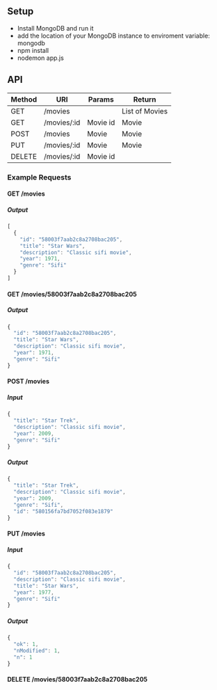 ## Setup

- Install MongoDB and run it
- add the location of your MongoDB instance to enviroment variable: mongodb
- npm install
- nodemon app.js

## API

| Method | URI        | Params   | Return         |
|--------|------------|----------|----------------|
| GET    | /movies    |          | List of Movies |
| GET    | /movies/:id| Movie id | Movie          |
| POST   | /movies    | Movie    | Movie          |
| PUT    | /movies/:id| Movie    | Movie          |
| DELETE | /movies/:id| Movie id |                |

### Example Requests

#### GET /movies

##### Output

```javascript
[
  {
    "id": "58003f7aab2c8a2708bac205",
    "title": "Star Wars",
    "description": "Classic sifi movie",
    "year": 1971,
    "genre": "Sifi"
  }
]
```

#### GET /movies/58003f7aab2c8a2708bac205

##### Output

```javascript
{
  "id": "58003f7aab2c8a2708bac205",
  "title": "Star Wars",
  "description": "Classic sifi movie",
  "year": 1971,
  "genre": "Sifi"
}
```

#### POST /movies

##### Input

```javascript
{
  "title": "Star Trek",
  "description": "Classic sifi movie",
  "year": 2009,
  "genre": "Sifi"
}
```

##### Output

```javascript
{
  "title": "Star Trek",
  "description": "Classic sifi movie",
  "year": 2009,
  "genre": "Sifi",
  "id": "580156fa7bd7052f083e1879"
}
```

#### PUT /movies

##### Input

```javascript
{
  "id": "58003f7aab2c8a2708bac205",
  "description": "Classic sifi movie",
  "title": "Star Wars",
  "year": 1977,
  "genre": "Sifi"
}
```

##### Output

```javascript
{
  "ok": 1,
  "nModified": 1,
  "n": 1
}
```

#### DELETE /movies/58003f7aab2c8a2708bac205